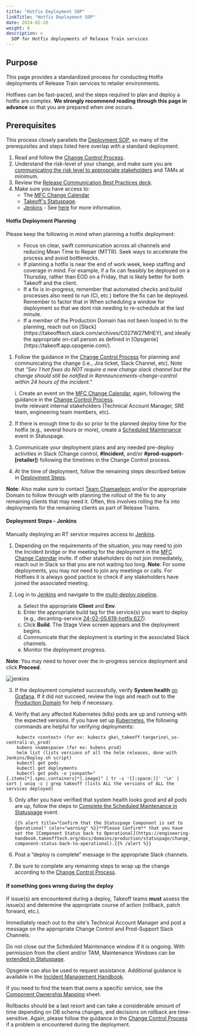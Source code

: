 ```yaml
---
title: "Hotfix Deployment SOP"
linkTitle: "Hotfix Deployment SOP"
date: 2024-02-20
weight: 6
description: >
  SOP for Hotfix deployments of Release Train services
---
```


## Purpose

This page provides a standardized process for conducting Hotfix deployments of Release Train services to retailer environments.

Hotfixes can be fast-paced, and the steps required to plan and deploy a hotfix are complex. **We strongly recommend reading through this page in advance** so that you are prepared when one occurs.

## Prerequisites
This process closely parallels the [Deployment SOP](/docs/domains/production/deploy_sop/), so many of the prerequisites and steps listed here overlap with a standard deployment. 

1. Read and follow the [Change Control Process](https://takeofftech.atlassian.net/wiki/spaces/APCOE/pages/3874488436/Change+Control+Process#5.-Rollout-change).
1. Understand the risk-level of your change, and make sure you are [communicating the risk level to appropriate stakeholders](https://takeofftech.atlassian.net/wiki/spaces/APCOE/pages/3858235586/Change+Control+Process+Communication) and TAMs at minimum. 
1. Review the [Release Communication Best Practices deck](https://docs.google.com/presentation/d/1IxrKhZv_jre5S4hcBLBWOQ5ifp_qR12Xmz6ENMWUYqw/edit#slide=id.p).
1. Make sure you have access to:
   - The [MFC Change Calendar](https://calendar.google.com/calendar/embed?src=takeoff.com_reb4devrajh8tu5ndahrpkpdk4%40group.calendar.google.com&ctz=America%2FNew_York)
   - [Takeoff's Statuspage](https://engineering-handbook.takeofftech.org/docs/domains/production/statuspage/).
   - [Jenkins](https://jenkins.tom.takeoff.com/) - See [here](https://takeofftech.atlassian.net/wiki/spaces/SE/pages/1893433671/Jenkins) for more information.  

<p>

#### Hotfix Deployment Planning
Please keep the following in mind when planning a hotfix deployment:  
<ul>
   <ul>
      <li>Focus on clear, swift communication across all channels and reducing Mean Time to Repair (MTTR). Seek ways to accelerate the process and avoid bottlenecks.</li>
      <li>If planning a hotfix is near the end of work week, keep staffing and coverage in mind. For example, if a fix can feasibly be deployed on a Thursday, rather than EOD on a Friday, that   is likely better for both Takeoff and the client.</li>
      <li>If a fix is in-progress, remember that automated checks and build processes also need to run (CI, etc.) before the fix can be deployed. Remember to factor that in When scheduling a window for deployment so that we dont risk needing to re-schedule at the last minute.</li>
      <li>If a member of the Production Domain has not been looped in to the planning, reach out on [Slack](https://takeofftech.slack.com/archives/C027W27MHEY), and ideally the appropriate on-call person as defined in [Opsgenie](https://takeoff.app.opsgenie.com/). </li></ul></ul>

1. Follow the guidance in the [Change Control Process](https://takeofftech.atlassian.net/wiki/spaces/APCOE/pages/3874488436/Change+Control+Process#1.-Create%2FIdentify-Appropriate-Change-Ticket-(Jira)) for planning and communicating the change (i.e., Jira ticket, Slack Channel, etc). 
Note that *"Sev 1 hot fixes do NOT require a new change slack channel but the change should still be notified in #announcements-change-control within 24 hours of the incident."*
   
   i. Create an event on the [MFC Change Calendar](https://calendar.google.com/calendar/embed?src=takeoff.com_reb4devrajh8tu5ndahrpkpdk4%40group.calendar.google.com&ctz=America%2FNew_York), again, following the guidance in the [Change Control Process](https://takeofftech.atlassian.net/wiki/spaces/APCOE/pages/3874488436/Change+Control+Process#Roles-of-Key-Players-Involved-in-Change-Control-Process). 
   <br>Invite relevant internal stakeholders (Technical Account Manager, SRE team, engineering team members, etc). 

1. If there is enough time to do so prior to the planned deploy time for the hotfix (e.g., several hours or more), create a [Scheduled Maintenance](https://engineering-handbook.takeofftech.org/docs/domains/production/statuspage/schedule_maint/) event in Statuspage. 
2. Communicate your deployment plans and any needed pre-deploy activities in Slack (Change control, **#Incident**, and/or **#prod-support-\[retailer\]**) following the timelines in the Change Control process.
3. At the time of deployment, follow the remaining steps described below in [Deployment Steps](#deployment-steps---jenkins).

**Note**: Also make sure to contact [Team Chamaeleon](https://takeofftech.atlassian.net/jira/people/team/bde44f31-3d2a-4dba-b037-44cd57874e0f?ref=jira) and/or the appropriate Domain to follow through with planning the rollout of the fix to any remaining clients that may need it. Often, this involves rolling the fix into deployments for the remaining clients as part of Release Trains.  

#### Deployment Steps - Jenkins

Manually deploying an RT service requires access to [Jenkins](https://jenkins.tom.takeoff.com/).
    
1.  Depending on the requirements of the situation, you may need to join the Incident bridge or the meeting for the deployment in the [MFC Change Calendar](https://calendar.google.com/calendar/embed?src=takeoff.com_reb4devrajh8tu5ndahrpkpdk4%40group.calendar.google.com&ctz=America%2FNew_York) invite. If other stakeholders do not join immediately, reach out in Slack so that you are not waiting too long.
**Note**: For some deployments, you may not need to join any meetings or calls. For Hotfixes it is always good pactice to check if any stakeholders have joined the associated meeting.   

2. Log in to [Jenkins](https://jenkins.tom.takeoff.com/) and navigate to the [multi-deploy pipeline](https://jenkins.tom.takeoff.com/job/multi_deploy_pipeline/). 
<ol type="a">
   <ol type="a">
      <li>Select the appropriate <strong>Client</strong> and <strong>Env</strong>.</li>
      <li>Enter the appropriate build tag for the service(s) you want to deploy (e.g., decanting-service <a href="https://github.com/takeoff-com/decanting-service/releases/tag/24-02-05.619-hotfix.627">24-02-05.619-hotfix.627</a>).</li>
      <li>Click <strong>Build</strong>. The Stage View screen appears and the deployment begins.</li>
      <li>Communicate that the deployment is starting in the associated Slack channels.</li>
      <li>Monitor the deployment progress.</li>
   </ol>
</li>
</ol>

**Note**: You may need to hover over the in-progress service deployment and click **Proceed**.


<img src="/images/en/docs/Engineering/prod_domain/deploy process/Jenkins-deploy.png" alt = "jenkins" width="auto" height="auto" style="float:center" /> 

3.  If the deployment completed successfully, verify **System health** [on Grafana](https://grafana.tom.takeoff.com/d/se-service-health/system-health?orgId=1). If it did not succeed, review the logs and reach out to the [Production Domain](https://takeofftech.slack.com/archives/C027W27MHEY) for help if necessary. 

4. Verify that any affected Kubernetes (k8s) pods are up and running with the expected versions.
   If you have set up [Kubernetes](https://takeofftech.atlassian.net/wiki/spaces/~812792799/pages/1450082489/Kubernetes+at+Takeoff+101.0+GCloud+and+Kubernetes+Quickstart), the following commands are helpful for verifying deployments:

```
    kubectx <context> (for ex: kubectx gke\_takeoff-tangerine\_us-central1-a\_prod)    
    kubens <namespace> (for ex: kubens prod)
    helm list (lists versions of all the helm releases, done with Jenkins/Deploy.sh script)
    kubectl get pods 
    kubectl get deployments
    kubectl get pods -o jsonpath="{.items[*].spec.containers[*].image}" | tr -s '[[:space:]]' '\n' | sort | uniq -c | grep takeoff (lists ALL the versions of ALL the services deployed)
```
5.  Only after you have verified that system health looks good and all pods are up, follow the steps to [Complete the Scheduled Maintenance in Statuspage](https://engineering-handbook.takeofftech.org/docs/domains/production/statuspage/change_schedule/#complete-maintenance-early) event.

        {{% alert title="Confirm that the Statuspage Component is set to Operational" color="warning" %}}**Please Confirm** that you have set the [Component Status back to Operational](https://engineering-handbook.takeofftech.org/docs/domains/production/statuspage/change_schedule/#set-component-status-back-to-operational).{{% /alert %}}

6.  Post a “deploy is complete” message in the appropriate Slack channels.

7.  Be sure to complete any remaining steps to wrap up the change according to the [Change Control Process](https://takeofftech.atlassian.net/wiki/spaces/APCOE/pages/3874488436/Change+Control+Process#5.-Rollout-change).
    
#### If something goes wrong during the deploy

If issue(s) are encountered during a deploy, Takeoff teams **must** assess the issue(s) and determine the appropriate course of action (rollback, patch forward, etc.). 

Immediately reach out to the site's Technical Account Manager and post a message on the appropriate Change Control and Prod-Support Slack Channels.

Do not close out the Scheduled Maintenance window if it is ongoing. With permission from the client and/or TAM, Maintenance Windows can be [extended in Statuspage](https://engineering-handbook.takeofftech.org/docs/domains/production/statuspage/change_schedule/#extend-a-maintenance-window-in-progress). 

Opsgenie can also be used to request assistance. Additional guidance is available in the [Incident Management Handbook](https://engineering-handbook.takeofftech.org/docs/domains/production/incidentmgmt/).

If you need to find the team that owns a specific service, see the [Component Ownership Mapping](https://docs.google.com/spreadsheets/d/1Vr_CVMoz5rLPmyZczx8DF5yQ7HDveoY2OQyb9piebRQ/edit#gid=877683636) sheet.

Rollbacks should be a last resort and can take a considerable amount of time depending on DB schema changes, and decisions on rollback are time-sensitive. Again, please follow the guidance in the [Change Control Process](https://takeofftech.atlassian.net/wiki/spaces/APCOE/pages/3874488436/Change+Control+Process#5.-Rollout-change) if a problem is encountered during the deployment. 
